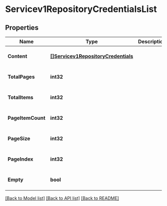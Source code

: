 # Servicev1RepositoryCredentialsList

## Properties
Name | Type | Description | Notes
------------ | ------------- | ------------- | -------------
**Content** | [**[]Servicev1RepositoryCredentials**](servicev1RepositoryCredentials.md) |  | [optional] [default to null]
**TotalPages** | **int32** |  | [optional] [default to null]
**TotalItems** | **int32** |  | [optional] [default to null]
**PageItemCount** | **int32** |  | [optional] [default to null]
**PageSize** | **int32** |  | [optional] [default to null]
**PageIndex** | **int32** |  | [optional] [default to null]
**Empty** | **bool** |  | [optional] [default to null]

[[Back to Model list]](../README.md#documentation-for-models) [[Back to API list]](../README.md#documentation-for-api-endpoints) [[Back to README]](../README.md)

